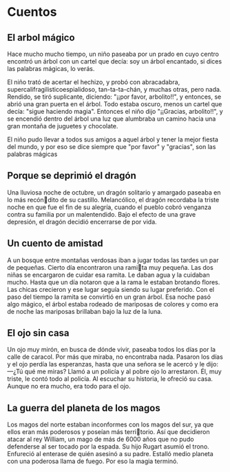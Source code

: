 # Cuentos
## El arbol mágico
Hace mucho mucho tiempo, un niño paseaba por un prado en cuyo centro encontró un árbol con un cartel que decía: soy un árbol encantado, si dices las palabras mágicas, lo verás.

El niño trató de acertar el hechizo, y probó con abracadabra, supercalifragilisticoespialidoso, tan-ta-ta-chán, y muchas otras, pero nada. Rendido, se tiró suplicante, diciendo: "¡¡por favor, arbolito!!", y entonces, se abrió una gran puerta en el árbol. Todo estaba oscuro, menos un cartel que decía: "sigue haciendo magia". Entonces el niño dijo "¡¡Gracias, arbolito!!", y se encendió dentro del árbol una luz que alumbraba un camino hacia una gran montaña de juguetes y chocolate.

El niño pudo llevar a todos sus amigos a aquel árbol y tener la mejor fiesta del mundo, y por eso se dice siempre que "por favor" y "gracias", son las palabras mágicas

## Porque se deprimió el dragón
Una lluviosa noche de octubre, un dragón solitario y amargado paseaba en lo más recóndito de su castillo.
Melancólico, el dragón recordaba la triste noche en que fue el fin de su alegría, cuando 
el pueblo cobró venganza contra su familia por un malentendido. 
Bajo el efecto de una grave depresión, el dragón decidió encerrarse de por vida. 

## Un cuento de amistad
A un bosque entre montañas verdosas iban a jugar todas las tardes un par de pequeñas. Cierto día encontraron una ramita muy pequeña. Las dos niñas se encargaron de cuidar esa ramita. Le daban agua y la cuidaban mucho. Hasta que un 
día notaron que a la rama le estaban brotando flores. Las chicas crecieron y ese lugar seguía siendo su lugar preferido. 
Con el paso del tiempo la ramita se convirtió en un gran árbol. Esa noche pasó algo mágico, el árbol estaba rodeado de 
mariposas de colores y como era de noche las mariposas brillaban bajo la luz de la luna.

## El ojo sin casa
Un ojo muy mirón, en busca de dónde vivir, paseaba todos los días por la calle de caracol. Por más que miraba, no 
encontraba nada. Pasaron los días y el ojo perdía las esperanzas, hasta que una señora se le acercó y le dijo:
—¿Tú qué me miras?
Llamó a un policía y al pobre ojo lo arrestaron. Él, muy triste, le contó todo al policía. Al escuchar su historia, le 
ofreció su casa. Aunque no era mucho, era todo para el ojo.

## La guerra del planeta de los magos
Los magos del norte estaban inconformes con los magos del sur, ya que ellos eran más poderosos y poseían más territorio. Así que decidieron atacar al rey William, un mago de más de 6000 años que no pudo defenderse al ser tocado por 
la espada. Su hijo Rugart asumió el trono. Enfureció al enterase de quién asesinó a su padre. Estalló medio planeta con 
una poderosa llama de fuego. Por eso la magia terminó.
